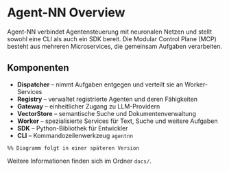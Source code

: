 # Agent-NN Overview

Agent-NN verbindet Agentensteuerung mit neuronalen Netzen und stellt sowohl eine CLI als auch ein SDK bereit. Die Modular Control Plane (MCP) besteht aus mehreren Microservices, die gemeinsam Aufgaben verarbeiten.

## Komponenten

- **Dispatcher** – nimmt Aufgaben entgegen und verteilt sie an Worker-Services
- **Registry** – verwaltet registrierte Agenten und deren Fähigkeiten
- **Gateway** – einheitlicher Zugang zu LLM-Providern
- **VectorStore** – semantische Suche und Dokumentenverwaltung
- **Worker** – spezialisierte Services für Text, Suche und weitere Aufgaben
- **SDK** – Python-Bibliothek für Entwickler
- **CLI** – Kommandozeilenwerkzeug `agentnn`

```mermaid
%% Diagramm folgt in einer späteren Version
```

Weitere Informationen finden sich im Ordner `docs/`.
